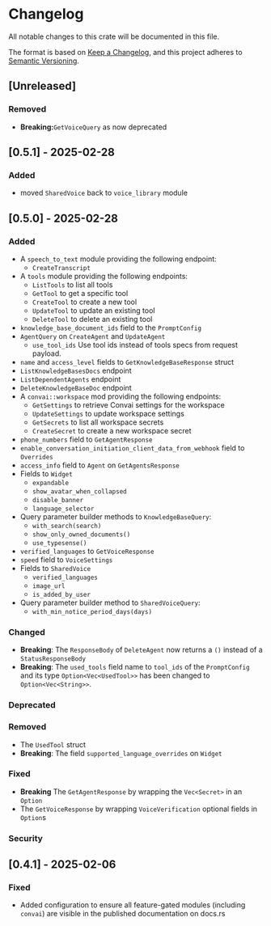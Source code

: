 # Changelog
All notable changes to this crate will be documented in this file.

The format is based on [Keep a Changelog](https://keepachangelog.com/en/1.0.0/),
and this project adheres to [Semantic Versioning](https://semver.org/spec/v2.0.0.html).

## [Unreleased]
### Removed
- **Breaking:**`GetVoiceQuery` as now deprecated
## [0.5.1] - 2025-02-28
### Added
- moved `SharedVoice` back to `voice_library` module
## [0.5.0] - 2025-02-28

### Added
- A `speech_to_text` module providing the following endpoint:
  - `CreateTranscript`
- A `tools` module providing the following endpoints:
  - `ListTools` to list all tools
  - `GetTool` to get a specific tool
  - `CreateTool` to create a new tool
  - `UpdateTool` to update an existing tool
  - `DeleteTool` to delete an existing tool
- `knowledge_base_document_ids` field to the `PromptConfig`
- `AgentQuery` on `CreateAgent` and `UpdateAgent`
  - `use_tool_ids` Use tool ids instead of tools specs from request payload.   
- `name` and `access_level` fields to `GetKnowledgeBaseResponse` struct
- `ListKnowledgeBasesDocs` endpoint
- `ListDependentAgents` endpoint
- `DeleteKnowledgeBaseDoc` endpoint
- A `convai::workspace` mod providing the following endpoints:
  - `GetSettings` to retrieve Convai settings for the workspace
  - `UpdateSettings` to update workspace settings
  - `GetSecrets` to list all workspace secrets
  - `CreateSecret` to create a new workspace secret
- `phone_numbers` field to `GetAgentResponse`
- `enable_conversation_initiation_client_data_from_webhook` field to `Overrides`
- `access_info` field to `Agent` on `GetAgentsResponse`
- Fields to `Widget`
  - `expandable`
  - `show_avatar_when_collapsed`
  - `disable_banner`
  - `language_selector`
- Query parameter builder methods to `KnowledgeBaseQuery`:
  - `with_search(search)`
  - `show_only_owned_documents()`
  - `use_typesense()`
- `verified_languages` to `GetVoiceResponse`
- `speed` field to `VoiceSettings`
- Fields to `SharedVoice`
  - `verified_languages`
  - `image_url`
  - `is_added_by_user`
- Query parameter builder method to `SharedVoiceQuery`:
  - `with_min_notice_period_days(days)`

### Changed
- **Breaking**: The `ResponseBody` of `DeleteAgent` now returns a `()` instead of a `StatusResponseBody`
- **Breaking**: The `used_tools` field name to `tool_ids` of the `PromptConfig` and its type `Option<Vec<UsedTool>>` 
  has been changed to `Option<Vec<String>>`. 
### Deprecated
### Removed
- The `UsedTool` struct
- **Breaking**: The field `supported_language_overrides` on `Widget`
### Fixed
- **Breaking** The `GetAgentResponse` by wrapping the `Vec<Secret>` in an `Option`
- The `GetVoiceResponse` by wrapping `VoiceVerification` optional fields in `Option`s 
### Security

## [0.4.1] - 2025-02-06
### Fixed
- Added configuration to ensure all feature-gated modules (including `convai`) are visible in the published documentation on docs.rs